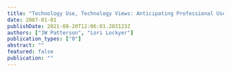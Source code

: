 ```yaml
---
title: "Technology Use, Technology Views: Anticipating Professional Use of ICT for Beginning Physical and Health Education Teachers"
date: 2007-01-01
publishDate: 2021-08-20T12:06:01.283123Z
authors: ["JW Patterson", "Lori Lockyer"]
publication_types: ["0"]
abstract: ""
featured: false
publication: ""
---
```


